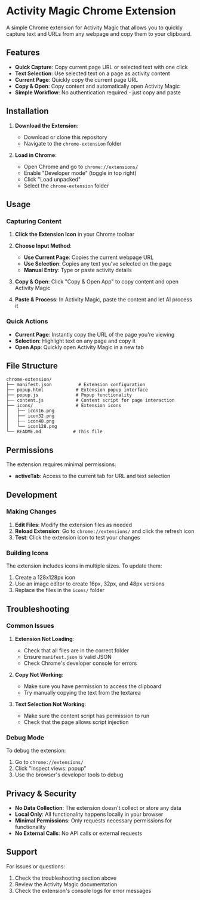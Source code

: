 # Activity Magic Chrome Extension

A simple Chrome extension for Activity Magic that allows you to quickly capture text and URLs from any webpage and copy them to your clipboard.

## Features

- **Quick Capture**: Copy current page URL or selected text with one click
- **Text Selection**: Use selected text on a page as activity content
- **Current Page**: Quickly copy the current page URL
- **Copy & Open**: Copy content and automatically open Activity Magic
- **Simple Workflow**: No authentication required - just copy and paste

## Installation

1. **Download the Extension**:
   - Download or clone this repository
   - Navigate to the `chrome-extension` folder

2. **Load in Chrome**:
   - Open Chrome and go to `chrome://extensions/`
   - Enable "Developer mode" (toggle in top right)
   - Click "Load unpacked"
   - Select the `chrome-extension` folder

## Usage

### Capturing Content

1. **Click the Extension Icon** in your Chrome toolbar
2. **Choose Input Method**:
   - **Use Current Page**: Copies the current webpage URL
   - **Use Selection**: Copies any text you've selected on the page
   - **Manual Entry**: Type or paste activity details

3. **Copy & Open**: Click "Copy & Open App" to copy content and open Activity Magic
4. **Paste & Process**: In Activity Magic, paste the content and let AI process it

### Quick Actions

- **Current Page**: Instantly copy the URL of the page you're viewing
- **Selection**: Highlight text on any page and copy it
- **Open App**: Quickly open Activity Magic in a new tab

## File Structure

```
chrome-extension/
├── manifest.json          # Extension configuration
├── popup.html            # Extension popup interface
├── popup.js              # Popup functionality
├── content.js            # Content script for page interaction
├── icons/                # Extension icons
│   ├── icon16.png
│   ├── icon32.png
│   ├── icon48.png
│   └── icon128.png
└── README.md            # This file
```

## Permissions

The extension requires minimal permissions:

- **activeTab**: Access to the current tab for URL and text selection

## Development

### Making Changes

1. **Edit Files**: Modify the extension files as needed
2. **Reload Extension**: Go to `chrome://extensions/` and click the refresh icon
3. **Test**: Click the extension icon to test your changes

### Building Icons

The extension includes icons in multiple sizes. To update them:

1. Create a 128x128px icon
2. Use an image editor to create 16px, 32px, and 48px versions
3. Replace the files in the `icons/` folder

## Troubleshooting

### Common Issues

1. **Extension Not Loading**:
   - Check that all files are in the correct folder
   - Ensure `manifest.json` is valid JSON
   - Check Chrome's developer console for errors

2. **Copy Not Working**:
   - Make sure you have permission to access the clipboard
   - Try manually copying the text from the textarea

3. **Text Selection Not Working**:
   - Make sure the content script has permission to run
   - Check that the page allows script injection

### Debug Mode

To debug the extension:

1. Go to `chrome://extensions/`
2. Click "Inspect views: popup"
3. Use the browser's developer tools to debug

## Privacy & Security

- **No Data Collection**: The extension doesn't collect or store any data
- **Local Only**: All functionality happens locally in your browser
- **Minimal Permissions**: Only requests necessary permissions for functionality
- **No External Calls**: No API calls or external requests

## Support

For issues or questions:

1. Check the troubleshooting section above
2. Review the Activity Magic documentation
3. Check the extension's console logs for error messages